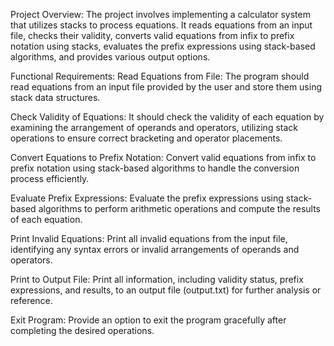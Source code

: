 Project Overview:
The project involves implementing a calculator system that utilizes stacks to process equations. It reads equations from an input file, checks their validity, converts valid equations from infix to prefix notation using stacks, evaluates the prefix expressions using stack-based algorithms, and provides various output options.

Functional Requirements:
Read Equations from File: The program should read equations from an input file provided by the user and store them using stack data structures.

Check Validity of Equations: It should check the validity of each equation by examining the arrangement of operands and operators, utilizing stack operations to ensure correct bracketing and operator placements.

Convert Equations to Prefix Notation: Convert valid equations from infix to prefix notation using stack-based algorithms to handle the conversion process efficiently.

Evaluate Prefix Expressions: Evaluate the prefix expressions using stack-based algorithms to perform arithmetic operations and compute the results of each equation.

Print Invalid Equations: Print all invalid equations from the input file, identifying any syntax errors or invalid arrangements of operands and operators.

Print to Output File: Print all information, including validity status, prefix expressions, and results, to an output file (output.txt) for further analysis or reference.

Exit Program: Provide an option to exit the program gracefully after completing the desired operations.

